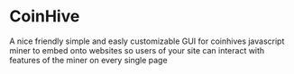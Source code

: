 # CoinHive
A nice friendly simple and easly customizable GUI for coinhives javascript miner to embed onto websites so users of your site can interact with features of the miner on every single page
